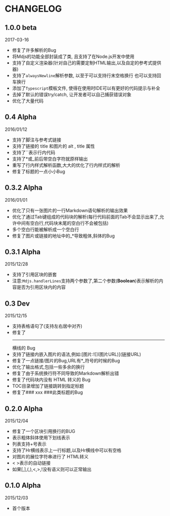 # CHANGELOG

## 1.0.0 **beta**

2017-03-16

- 修复了许多解析的Bug
- 将Mdjs的功能全部封装成了类, 且支持了在Node.js开发中使用
- 支持了自定义渲染器(针对自己的需要定制HTML输出,以及自定的参考式提供器)
- 支持了`alwaysNewline`解析参数, 以至于可以支持行末空格换行 也可以支持回车换行
- 添加了`Typescript`模板文件, 使得在使用时IDE可以有更好的代码提示与补全
- 去掉了默认的错误try/catch, 让开发者可以自己捕获错误对象
- 优化了大量代码

## 0.4 **Alpha**

2016/01/12

- 支持了脚注与参考式链接
- 支持了链接的 title 和图片的 alt , title 属性
- 支持了``表示行内代码
- 支持了*或_前后带空白字符就原样输出
- 重写了行内样式解析函数,大大的优化了行内样式的解析
- 修复了标题的一点小小Bug

## 0.3.2 **Alpha** 

2016/01/01

- 优化了只有一张图片的一行Markdown语句解析的输出效果
- 优化了通过Tab键组成的代码块的解析(每行代码前面的Tab不会显示出来了,允许中间有空白行,代码块末尾的空白行不会被包括)
- 多个空白行能被解析成一个空白行
- 修复了图片或链接的地址中的_*导致粗体,斜体的Bug

## 0.3.1 **Alpha** 

2015/12/28

- 支持了引用区块的嵌套
- 注意:`Mdjs.handlerLines`支持两个参数了,第二个参数(**Boolean**)表示解析的内容是否为引用区块内的内容

## 0.3 Dev 

2015/12/15

- 支持表格语句了(支持左右居中对齐)
- 修复了 <Hr> 横线的 Bug
- 支持了链接内嵌入图片的语法,例如:\[图片:!\[\]\(图片URL\)\]\(链接URL\)
- 修复了一点链接/图片的Bug,URL有*_符号的时候的Bug
- 优化了输出格式,包括一些多余的换行
- 修复了由于系统换行符不同导致的Markdown解析出错
- 修复了代码块内没有 HTML 转义的 Bug
- TOC目录增加了链接跳转到指定标题
- 修复了### xxx ###此类标题的Bug

## 0.2.0 **Alpha** 

2015/12/04

- 修复了一个区块引用换行的BUG
- 表示粗体斜体使用下划线表示
- 列表支持+号表示
- 支持了Hr横线表示上一行标题,以及Hr横线中可以有空格
- 对图片的展位字符串进行了 HTML转义
- < >表示的自动链接
- 如果\[,\],(,),<,>,!没有语义则可以正常输出

## 0.1.0 **Alpha** 

2015/12/03

- 首个版本